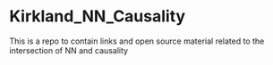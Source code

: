 # Kirkland_NN_Causality
This is a repo to contain links and open source material related to the intersection of NN and causality
